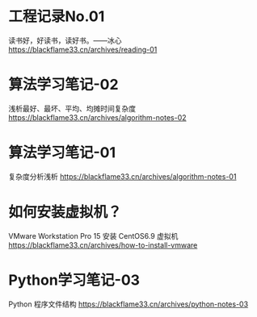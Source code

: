 # 工程记录No.01
读书好，好读书，读好书。——冰心
https://blackflame33.cn/archives/reading-01

# 算法学习笔记-02
浅析最好、最坏、平均、均摊时间复杂度
https://blackflame33.cn/archives/algorithm-notes-02

# 算法学习笔记-01
复杂度分析浅析
https://blackflame33.cn/archives/algorithm-notes-01

# 如何安装虚拟机？
VMware Workstation Pro 15 安装 CentOS6.9 虚拟机
https://blackflame33.cn/archives/how-to-install-vmware

# Python学习笔记-03
Python 程序文件结构
https://blackflame33.cn/archives/python-notes-03
